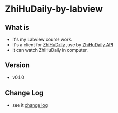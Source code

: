 # ZhiHuDaily-by-labview



## What is
* It's my Labview course work.
* It's a client for [ZhiHuDaily][1] ,use by [ZhiHuDaily API][2]
* It can watch ZhiHuDaily in computer.

## Version
* v0.1.0


## Change Log
* see it [change log][3]


  [1]: http://daily.zhihu.com/
  [2]: https://github.com/izzyleung/ZhihuDailyPurify/wiki/%E7%9F%A5%E4%B9%8E%E6%97%A5%E6%8A%A5-API-%E5%88%86%E6%9E%90
  [3]: https://github.com/Svizzera/ZhiHuDaily-by-labview/releases


